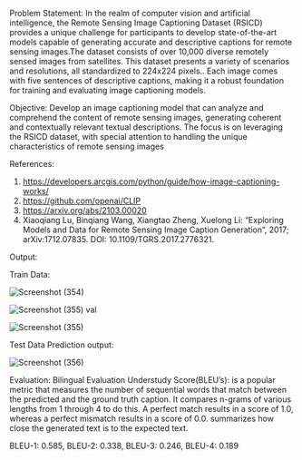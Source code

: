  Problem Statement:
 In the realm of computer vision and artificial intelligence, the Remote Sensing Image Captioning Dataset (RSICD) provides a unique challenge for participants to develop state-of-the-art models capable of generating accurate and descriptive captions for remote sensing images.The dataset consists of over 10,000 diverse remotely sensed images from satellites. This dataset presents a variety of scenarios and resolutions, all standardized to 224x224 pixels.. Each image comes with five sentences of descriptive captions, making it a robust foundation for training and evaluating image captioning models.
 
 
 Objective:
 Develop an image captioning model that can analyze and comprehend the content of remote sensing images, generating coherent and contextually relevant textual descriptions. The focus is on leveraging the RSICD dataset, with special attention to handling the unique characteristics of remote sensing images

 References:
 1. https://developers.arcgis.com/python/guide/how-image-captioning-works/
 2. https://github.com/openai/CLIP
 3. https://arxiv.org/abs/2103.00020
 4. Xiaoqiang Lu, Binqiang Wang, Xiangtao Zheng, Xuelong Li: “Exploring Models and Data for Remote Sensing Image Caption Generation”, 2017; arXiv:1712.07835. DOI: 10.1109/TGRS.2017.2776321.


Output:

Train Data:

 
![Screenshot (354)](https://github.com/Its-Shreya/TRINIT_AccessDenied_ML/assets/139217213/6496d8b1-1513-4d57-8221-5c0b1ab3508f)

![Screenshot (355) val](https://github.com/Its-Shreya/TRINIT_AccessDenied_ML/assets/139217213/ed80ad76-3d49-449d-b070-f0ac476889ac)

![Screenshot (355)](https://github.com/Its-Shreya/TRINIT_AccessDenied_ML/assets/139217213/d077125e-5264-49f4-916f-9082986fcff7)

Test Data Prediction output:

![Screenshot (356)](https://github.com/Its-Shreya/TRINIT_AccessDenied_ML/assets/139217213/0f4a1870-c567-4cf1-804a-0a4cd7af97fa)


Evaluation:
Bilingual Evaluation Understudy Score(BLEU’s): is a popular metric that measures the number of sequential words that match between the predicted and the ground truth caption. It compares n-grams of various lengths from 1 through 4 to do this. A perfect match results in a score of 1.0, whereas a perfect mismatch results in a score of 0.0. summarizes how close the generated text is to the expected text.

BLEU-1: 0.585,
BLEU-2: 0.338,
BLEU-3: 0.246,
BLEU-4: 0.189




